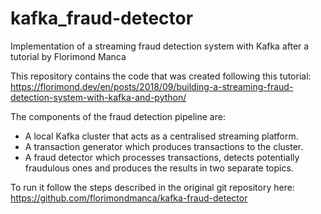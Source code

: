 # kafka_fraud-detector
Implementation of a streaming fraud detection system with Kafka after a tutorial by Florimond Manca

This repository contains the code that was created following this tutorial: https://florimond.dev/en/posts/2018/09/building-a-streaming-fraud-detection-system-with-kafka-and-python/

The components of the fraud detection pipeline are:

- A local Kafka cluster that acts as a centralised streaming platform.
- A transaction generator which produces transactions to the cluster.
- A fraud detector which processes transactions, detects potentially fraudulous ones and produces the results in two separate topics.

To run it follow the steps described in the original git repository here: https://github.com/florimondmanca/kafka-fraud-detector
